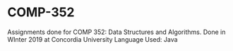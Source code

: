 # COMP-352
Assignments done for COMP 352: Data Structures and Algorithms.
Done in WInter 2019 at Concordia University 
Language Used: Java
